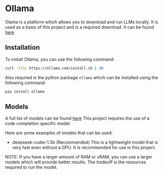 # Ollama
Olama is a platform which allows you to download and run LLMs locally. It is used as a basis of this project and is a required download. 
It can be found [here](https://github.com/ollama/ollama)

## Installation
To install Ollama, you can use the following command:
```bash
curl -fsSL https://ollama.com/install.sh | sh
```

Also required is the python package `ollama` which can be installed using the following command:
```bash
pip install ollama
```

## Models
A full list of models can be found [here](https://ollama.com/library)
This project requires the use of a code completion specific model. 

Here are some examples of models that can be used:

- deepseek-coder:1.3b (Recommended) This is a lightweight model that is very fast even without a GPU. It is recommended for use in this project.

NOTE: If you have a larger amount of RAM or vRAM, you can use a larger models which will provide better results. The tradeoff is the resources required to run the model.
